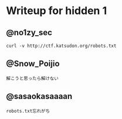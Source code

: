 # Writeup for hidden 1

## @no1zy\_sec

````
curl -v http://ctf.katsudon.org/robots.txt
````

## @Snow\_Poijio

````
解こうと思ったら解けない
````

## @sasaokasaaaan

````
robots.txt忘れがち
````
